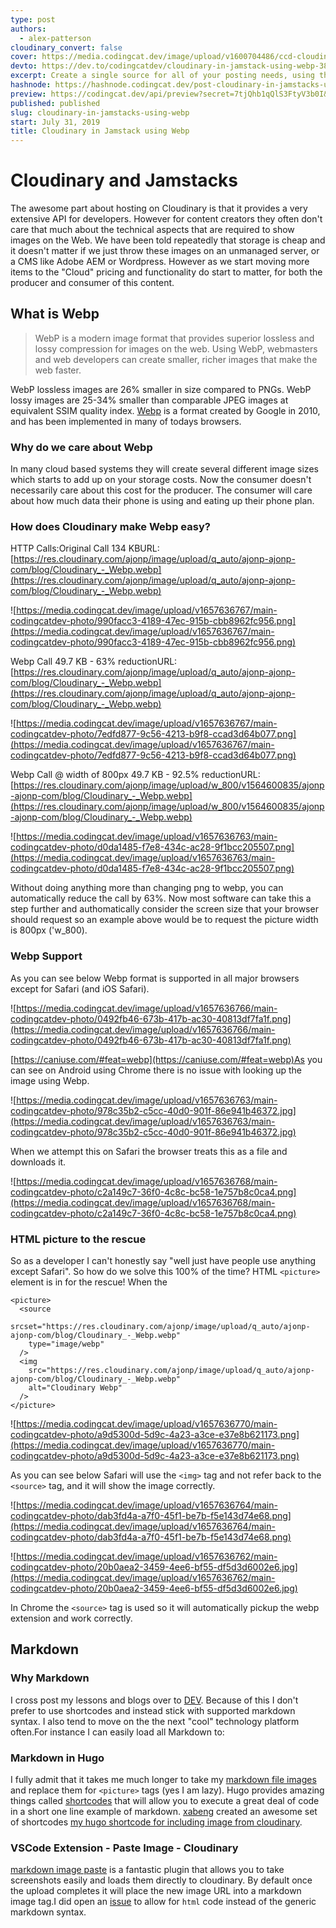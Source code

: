 ```yaml
---
type: post
authors:
  - alex-patterson
cloudinary_convert: false
cover: https://media.codingcat.dev/image/upload/v1600704486/ccd-cloudinary/cloudinary_webp.png
devto: https://dev.to/codingcatdev/cloudinary-in-jamstack-using-webp-38p2
excerpt: Create a single source for all of your posting needs, using the best format for the browser!
hashnode: https://hashnode.codingcat.dev/post-cloudinary-in-jamstacks-using-webp-1
preview: https://codingcat.dev/api/preview?secret=7tjQhb1qQlS3FtyV3b0I&selectionType=post&selectionSlug=cloudinary-in-jamstacks-using-webp&_id=26860022ff5f4392ae227a2297b04a8a
published: published
slug: cloudinary-in-jamstacks-using-webp
start: July 31, 2019
title: Cloudinary in Jamstack using Webp
---
```

# Cloudinary and Jamstacks

The awesome part about hosting on Cloudinary is that it provides a very extensive API for developers. However for content creators they often don't care that much about the technical aspects that are required to show images on the Web. We have been told repeatedly that storage is cheap and it doesn't matter if we just throw these images on an unmanaged server, or a CMS like Adobe AEM or Wordpress. However as we start moving more items to the "Cloud" pricing and functionality do start to matter, for both the producer and consumer of this content.

## What is Webp

> 
> 
> 
> WebP is a modern image format that provides superior lossless and lossy compression for images on the web. Using WebP, webmasters and web developers can create smaller, richer images that make the web faster.
> 

WebP lossless images are 26% smaller in size compared to PNGs. WebP lossy images are 25-34% smaller than comparable JPEG images at equivalent SSIM quality index. [Webp](https://developers.google.com/speed/webp/) is a format created by Google in 2010, and has been implemented in many of todays browsers.

### Why do we care about Webp

In many cloud based systems they will create several different image sizes which starts to add up on your storage costs. Now the consumer doesn't necessarily care about this cost for the producer. The consumer will care about how much data their phone is using and eating up their phone plan.

### How does Cloudinary make Webp easy?

HTTP Calls:Original Call 134 KBURL: [https://res.cloudinary.com/ajonp/image/upload/q_auto/ajonp-ajonp-com/blog/Cloudinary_-_Webp.webp](https://res.cloudinary.com/ajonp/image/upload/q_auto/ajonp-ajonp-com/blog/Cloudinary_-_Webp.webp)

![https://media.codingcat.dev/image/upload/v1657636767/main-codingcatdev-photo/990facc3-4189-47ec-915b-cbb8962fc956.png](https://media.codingcat.dev/image/upload/v1657636767/main-codingcatdev-photo/990facc3-4189-47ec-915b-cbb8962fc956.png)

Webp Call 49.7 KB - 63% reductionURL: [https://res.cloudinary.com/ajonp/image/upload/q_auto/ajonp-ajonp-com/blog/Cloudinary_-_Webp.webp](https://res.cloudinary.com/ajonp/image/upload/q_auto/ajonp-ajonp-com/blog/Cloudinary_-_Webp.webp)

![https://media.codingcat.dev/image/upload/v1657636767/main-codingcatdev-photo/7edfd877-9c56-4213-b9f8-ccad3d64b077.png](https://media.codingcat.dev/image/upload/v1657636767/main-codingcatdev-photo/7edfd877-9c56-4213-b9f8-ccad3d64b077.png)

Webp Call @ width of 800px 49.7 KB - 92.5% reductionURL: [https://res.cloudinary.com/ajonp/image/upload/w_800/v1564600835/ajonp-ajonp-com/blog/Cloudinary_-_Webp.webp](https://res.cloudinary.com/ajonp/image/upload/w_800/v1564600835/ajonp-ajonp-com/blog/Cloudinary_-_Webp.webp)

![https://media.codingcat.dev/image/upload/v1657636763/main-codingcatdev-photo/d0da1485-f7e8-434c-ac28-9f1bcc205507.png](https://media.codingcat.dev/image/upload/v1657636763/main-codingcatdev-photo/d0da1485-f7e8-434c-ac28-9f1bcc205507.png)

Without doing anything more than changing png to webp, you can automatically reduce the call by 63%. Now most software can take this a step further and authomatically consider the screen size that your browser should request so an example above would be to request the picture width is 800px ('w_800).

### Webp Support

As you can see below Webp format is supported in all major browsers except for Safari (and iOS Safari).

![https://media.codingcat.dev/image/upload/v1657636766/main-codingcatdev-photo/0492fb46-673b-417b-ac30-40813df7fa1f.png](https://media.codingcat.dev/image/upload/v1657636766/main-codingcatdev-photo/0492fb46-673b-417b-ac30-40813df7fa1f.png)

[https://caniuse.com/#feat=webp](https://caniuse.com/#feat=webp)As you can see on Android using Chrome there is no issue with looking up the image using Webp.

![https://media.codingcat.dev/image/upload/v1657636763/main-codingcatdev-photo/978c35b2-c5cc-40d0-901f-86e941b46372.jpg](https://media.codingcat.dev/image/upload/v1657636763/main-codingcatdev-photo/978c35b2-c5cc-40d0-901f-86e941b46372.jpg)

When we attempt this on Safari the browser treats this as a file and downloads it.

![https://media.codingcat.dev/image/upload/v1657636768/main-codingcatdev-photo/c2a149c7-36f0-4c8c-bc58-1e757b8c0ca4.png](https://media.codingcat.dev/image/upload/v1657636768/main-codingcatdev-photo/c2a149c7-36f0-4c8c-bc58-1e757b8c0ca4.png)

### HTML picture to the rescue

So as a developer I can't honestly say "well just have people use anything except Safari". So how do we solve this 100% of the time? HTML `<picture>` element is in for the rescue! When the

```
<picture>
  <source
    srcset="https://res.cloudinary.com/ajonp/image/upload/q_auto/ajonp-ajonp-com/blog/Cloudinary_-_Webp.webp"
    type="image/webp"
  />
  <img
    src="https://res.cloudinary.com/ajonp/image/upload/q_auto/ajonp-ajonp-com/blog/Cloudinary_-_Webp.webp"
    alt="Cloudinary Webp"
  />
</picture>

```

![https://media.codingcat.dev/image/upload/v1657636770/main-codingcatdev-photo/a9d5300d-5d9c-4a23-a3ce-e37e8b621173.png](https://media.codingcat.dev/image/upload/v1657636770/main-codingcatdev-photo/a9d5300d-5d9c-4a23-a3ce-e37e8b621173.png)

As you can see below Safari will use the `<img>` tag and not refer back to the `<source>` tag, and it will show the image correctly.

![https://media.codingcat.dev/image/upload/v1657636764/main-codingcatdev-photo/dab3fd4a-a7f0-45f1-be7b-f5e143d74e68.png](https://media.codingcat.dev/image/upload/v1657636764/main-codingcatdev-photo/dab3fd4a-a7f0-45f1-be7b-f5e143d74e68.png)

![https://media.codingcat.dev/image/upload/v1657636762/main-codingcatdev-photo/20b0aea2-3459-4ee6-bf55-df5d3d6002e6.jpg](https://media.codingcat.dev/image/upload/v1657636762/main-codingcatdev-photo/20b0aea2-3459-4ee6-bf55-df5d3d6002e6.jpg)

In Chrome the `<source>` tag is used so it will automatically pickup the webp extension and work correctly.

## Markdown

### Why Markdown

I cross post my lessons and blogs over to [DEV](https://dev.to/). Because of this I don't prefer to use shortcodes and instead stick with supported markdown syntax. I also tend to move on the the next "cool" technology platform often.For instance I can easily load all Markdown to:

### Markdown in Hugo

I fully admit that it takes me much longer to take my [markdown file images](https://github.com/adam-p/markdown-here/wiki/Markdown-Cheatsheet#images) and replace them for `<picture>` tags (yes I am lazy). Hugo provides amazing things called [shortcodes](https://gohugo.io/content-management/shortcodes/) that will allow you to execute a great deal of code in a short one line example of markdown. [xabeng](https://dev.to/xabeng) created an awesome set of shortcodes [my hugo shortcode for including image from cloudinary](https://dev.to/xabeng/my-hugo-shortcode-for-including-image-from-cloudinary-1l46).

### VSCode Extension - Paste Image - Cloudinary

[markdown image paste](https://marketplace.visualstudio.com/items?itemName=njLeonZhang.markdown-image-paste) is a fantastic plugin that allows you to take screenshots easily and loads them directly to cloudinary. By default once the upload completes it will place the new image URL into a markdown image tag.I did open an [issue](https://github.com/njleonzhang/vscode-extension-mardown-image-paste/issues/9) to allow for `html` code instead of the generic markdown syntax.